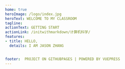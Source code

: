 ```yaml
---
home: true
heroImage: /logo/index.jpg
heroText: WELCOME TO MY CLASSROOM
tagline: 
actionText: GETTING START
actionLink: /initwithmarkdown/计算机科学/
features:
- title: HELLO,
  details: I AM JASON ZHANG

  
footer:  PROJECT ON GITHUBPAGES | POWERED BY VUEPRESS
---
```




